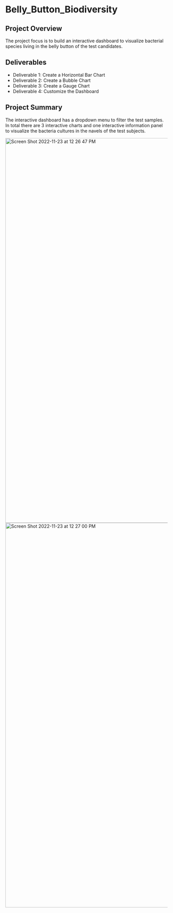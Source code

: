 # Belly_Button_Biodiversity

## Project Overview

The project focus is to build an interactive dashboard to visualize bacterial species living in the belly button of the test candidates. 

## Deliverables

- Deliverable 1: Create a Horizontal Bar Chart
- Deliverable 2: Create a Bubble Chart
- Deliverable 3: Create a Gauge Chart
- Deliverable 4: Customize the Dashboard

## Project Summary

The interactive dashboard has a dropdown menu to filter the test samples. In total there are 3 interactive charts and one interactive information panel to visualize the bacteria cultures in the navels of the test subjects. 

<img width="1196" alt="Screen Shot 2022-11-23 at 12 26 47 PM" src="https://user-images.githubusercontent.com/69826498/203642986-83811919-860f-4ffd-b946-d4d28cfdd941.png">
<img width="1196" alt="Screen Shot 2022-11-23 at 12 27 00 PM" src="https://user-images.githubusercontent.com/69826498/203643009-5b293ba0-f29c-44b1-aa8b-f11e37de0d2f.png">
